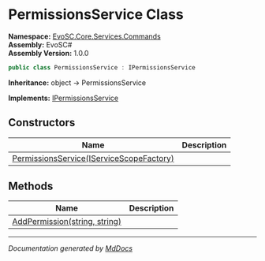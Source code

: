 ﻿<!--  
  <auto-generated>   
    The contents of this file were generated by a tool.  
    Changes to this file may be list if the file is regenerated  
  </auto-generated>   
-->

# PermissionsService Class

**Namespace:** [EvoSC.Core.Services.Commands](../index.md)  
**Assembly:** EvoSC\#  
**Assembly Version:** 1.0.0

```csharp
public class PermissionsService : IPermissionsService
```

**Inheritance:** object → PermissionsService

**Implements:** [IPermissionsService](../../../../Interfaces/Commands/IPermissionsService/index.md)

## Constructors

| Name                                                              | Description |
| ----------------------------------------------------------------- | ----------- |
| [PermissionsService(IServiceScopeFactory)](constructors/index.md) |             |

## Methods

| Name                                                      | Description |
| --------------------------------------------------------- | ----------- |
| [AddPermission(string, string)](methods/AddPermission.md) |             |

___

*Documentation generated by [MdDocs](https://github.com/ap0llo/mddocs)*
